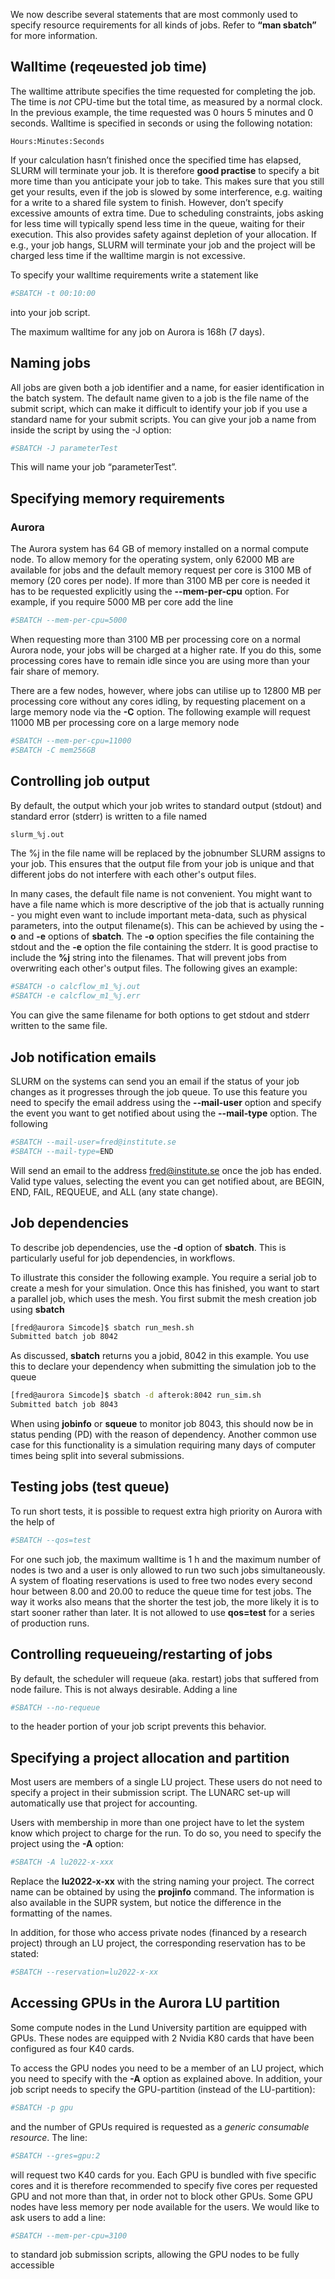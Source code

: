 We now describe several statements that are most commonly used to specify resource requirements for all kinds of jobs. Refer to **“man sbatch”** for more information.

## Walltime (reqeuested job time)

The walltime attribute specifies the time requested for completing the job. The time is *not* CPU-time but the total time, as measured by a normal clock. In the previous example, the time requested was 0 hours 5 minutes and 0 seconds. Walltime is specified in seconds or using the following notation:

```
Hours:Minutes:Seconds
```

If your calculation hasn’t finished once the specified time has elapsed, SLURM will terminate your job. It is therefore **good practise** to specify a bit more time than you anticipate your job to take. This makes sure that you still get your results, even if the job is slowed by some interference, e.g. waiting for a write to a shared file system to finish. However, don’t specify excessive amounts of extra time. Due to scheduling constraints, jobs asking for less time will typically spend less time in the queue, waiting for their execution. This also provides safety against depletion of your allocation. If e.g., your job hangs, SLURM will terminate your job and the project will be charged less time if the walltime margin is not excessive.

To specify your walltime requirements write a statement like

```bash
#SBATCH -t 00:10:00
```

into your job script.

The maximum walltime for any job on Aurora is 168h (7 days).

## Naming jobs

All jobs are given both a job identifier and a name, for easier identification in the batch system. The default name given to a job is the file name of the submit script, which can make it difficult to identify your job if you use a standard name for your submit scripts. You can give your job a name from inside the script by using the -J
option:

```bash
#SBATCH -J parameterTest
```

This will name your job “parameterTest”.

## Specifying memory requirements

### Aurora

The Aurora system has 64 GB of memory installed on a normal compute node. To allow memory for the operating system, only 62000 MB are available for jobs and the default memory request per core is 3100 MB of memory (20 cores per node). If more than 3100 MB per core is needed it has to be requested explicitly using the **--mem-per-cpu** option.  For example, if you require  5000 MB per core add the line

```bash
#SBATCH --mem-per-cpu=5000
```

When requesting more than 3100 MB per processing core on a normal Aurora node, your jobs will be charged at a higher rate. If you do this, some processing cores have to remain idle since you are using more than your fair share of memory.

There are a few nodes, however, where jobs can utilise up to 12800 MB per processing core without any cores idling, by requesting placement on a large memory node via the **-C** option.  The following example will request 11000 MB per processing core on a large memory node
 
```bash
#SBATCH --mem-per-cpu=11000
#SBATCH -C mem256GB
```

## Controlling job output

By default, the output which your job writes to standard output (stdout) and standard error (stderr) is written to a file named

```bash
slurm_%j.out
```

The %j in the file name will be replaced by the jobnumber SLURM assigns to your job. This ensures that the output file from your job is unique and that different jobs do not interfere with each other's output files.

In many cases, the default file name is not convenient. You might want to have a file name which is more descriptive of the job that is actually running - you might even want to include important meta-data, such as physical parameters, into the output filename(s). This can be achieved by using the **-o** and **-e** options of **sbatch**. The **-o** option specifies the file containing the stdout and the **-e** option the file containing the stderr. It is good practise to include the **%j** string into the filenames. That will prevent jobs from overwriting each other's output files. The following gives an example:

```bash
#SBATCH -o calcflow_m1_%j.out
#SBATCH -e calcflow_m1_%j.err
```

You can give the same filename for both options to get stdout and stderr written to the same file.

## Job notification emails

SLURM on the systems can send you an email if the status of your job changes as it progresses through the job queue. To use this feature you need to specify the email address using the **--mail-user** option and specify the event you want to get notified about using the **--mail-type** option. The following

```bash
#SBATCH --mail-user=fred@institute.se
#SBATCH --mail-type=END
```

Will send an email to the address fred@institute.se once the job has ended. Valid type values, selecting the event you can get notified about, are BEGIN, END, FAIL, REQUEUE, and ALL (any state change).

## Job dependencies

To describe job dependencies, use the **-d** option of **sbatch**. This is particularly useful for job dependencies, in workflows.

To illustrate this consider the following example. You require a serial job to create a mesh for your simulation. Once this has finished, you want to start a parallel job, which uses the mesh. You first submit the mesh creation job using **sbatch**

```bash
[fred@aurora Simcode]$ sbatch run_mesh.sh
Submitted batch job 8042
```

As discussed, **sbatch** returns you a jobid, 8042 in this example. You use this to declare your dependency when submitting the simulation job to the queue

```bash
[fred@aurora Simcode]$ sbatch -d afterok:8042 run_sim.sh
Submitted batch job 8043
```

When using **jobinfo** or **squeue** to monitor job 8043, this should now be in status pending (PD) with the reason of dependency. Another common use case for this functionality is a simulation requiring many days of computer times being split into several submissions.

## Testing jobs (test queue)

To run short tests, it is possible to request extra high priority on Aurora with the help of

```bash
#SBATCH --qos=test
```

For one such job, the maximum walltime is 1 h and the maximum number of nodes is two and a user is only allowed to run two such jobs simultaneously. A system of floating reservations is used to free two nodes every second hour between 8.00 and 20.00 to reduce the queue time for test jobs. The way it works also means that the shorter the test job, the more likely it is to start sooner rather than later. It is not allowed to use **qos=test** for a series of production runs.

## Controlling requeueing/restarting of jobs

By default, the scheduler will requeue (aka. restart) jobs that suffered from node failure.  This is not always desirable.  Adding a line

```bash
#SBATCH --no-requeue
```

to the header portion of your job script prevents this behavior.

## Specifying a project allocation and partition 

Most users are members of a single LU project. These users do not need to specify a project in their submission script. The LUNARC set-up will automatically use that project for accounting.

Users with membership in more than one project have to let the system know which project to charge for the run. To do so, you need to specify the project using the **-A** option:

```bash
#SBATCH -A lu2022-x-xxx
```

Replace the **lu2022-x-xx** with the string naming your project. The correct name can be obtained by using the **projinfo** command. The information is also available in the SUPR system, but notice the difference in the formatting of the names.

In addition, for those who access private nodes (financed by a research project) through an LU project, the corresponding reservation has to be stated:

```bash
#SBATCH --reservation=lu2022-x-xx
```

## Accessing GPUs in the Aurora LU partition

Some compute nodes in the Lund University partition are equipped with GPUs. These nodes are equipped with 2 Nvidia K80 cards that have been configured as four K40 cards.

To access the GPU nodes you need to be a member of an LU project, which you need to specify with the **-A** option as explained above. In addition, your job script needs to specify the GPU-partition (instead of the LU-partition):

```bash
#SBATCH -p gpu
```

and the number of GPUs required is requested as a *generic consumable resource*. The line:

```bash
#SBATCH --gres=gpu:2
```

will request two K40 cards for you.  Each GPU is bundled with five specific cores and it is therefore recommended to specify five cores per requested GPU and not more than that, in order not to block other GPUs.  Some GPU nodes have less memory per node available for the users.  We would like to ask users to add a line: 

```bash
#SBATCH --mem-per-cpu=3100
```
to standard job submission scripts, allowing the GPU nodes to be fully accessible

